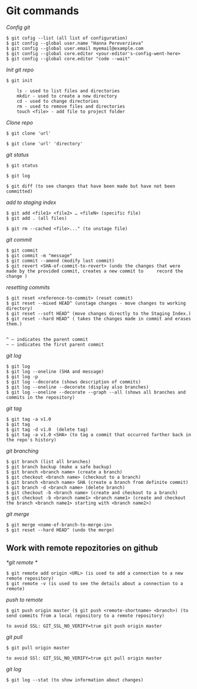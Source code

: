 # Git commands

_*Config git*_

    $ git cofig --list (all list of configuration)
    $ git config --global user.name "Hanna Pereverzieva"
    $ git config --global user.email myemail@example.com
    $ git config --global core.editor <your-editor's-config-went-here>
    $ git config --global core.editor "code --wait"


_*Init git repo*_

    $ git init
    
        ls - used to list files and directories
        mkdir - used to create a new directory
        cd - used to change directories
        rm - used to remove files and directories
        touch <file> - add file to project folder
    
    
_*Clone repo*_

    $ git clone 'url'
    
    $ git clone 'url' 'directory'
    
_*git status*_

    $ git status
    
    $ git log
    
    $ git diff (to see changes that have been made but have not been committed)
    
_*add to staging index*_

    $ git add <file1> <file2> … <fileN> (specific file)
    $ git add . (all files)
    
    $ git rm --cached <file>..." (to unstage file)

_*git commit*_

    $ git commit
    $ git commit -m "message"
    $ git commit --amend (modify last commit)
    $ git revert <SHA-of-commit-to-revert> (undo the changes that were made by the provided commit, creates a new commit to     record the change )
    
    
_*resetting commits*_

    $ git reset <reference-to-commit> (reset commit)
    $ git reset --mixed HEAD^ (unstage changes - move changes to working directory)
    $ git reset --soft HEAD^ (move changes directly to the Staging Index.)
    $ git reset --hard HEAD^ ( takes the changes made in commit and erases them.)
    
    
    ^ – indicates the parent commit
    ~ – indicates the first parent commit
      
    
_*git log*_

    $ git log
    $ git log --oneline (SHA and message)
    $ git log -p
    $ git log --decorate (shows description of commits)
    $ git log --oneline --decorate (display also branches)
    $ git log --oneline --decorate --graph --all (shows all branches and commits in the repository)
    
_*git tag*_

    $ git tag -a v1.0
    $ git tag
    $ git tag -d v1.0  (delete tag)
    $ git tag -a v1.0 <SHA> (to tag a commit that occurred farther back in the repo's history)
    
_*git branching*_

    $ git branch (list all branches)
    $ git branch backup (make a safe backup)
    $ git branch <branch name> (create a branch)
    $ git checkout <branch name> (checkout to a branch)
    $ git branch <branch name> SHA (create a branch from definite commit)
    $ git branch -d <branch name> (delete branch)
    $ git checkout -b <branch name> (create and checkout to a branch)
    $ git checkout -b <branch name1> <branch name1> (create and checkout the branch <branch name1> starting with <branch name2>)
    
_*git merge*_

    $ git merge <name-of-branch-to-merge-in>
    $ git reset --hard HEAD^ (undo the merge)
    
      
  ## Work with remote repozitories on github  
    
_*git remote *_

    $ git remote add origin <URL> (is used to add a connection to a new remote repository)
    $ git remote -v (is used to see the details about a connection to a remote)
    
_*push to remote*_

    $ git push origin master ($ git push <remote-shortname> <branch>) (to send commits from a local repository to a remote repository)
    
    to avoid SSL: GIT_SSL_NO_VERIFY=true git push origin master
    
_*git pull*_

    $ git pull origin master
    
    to avoid SSl: GIT_SSL_NO_VERIFY=true git pull origin master
    
_*git log*_

    $ git log --stat (to show information about changes)

    
    
    
    





